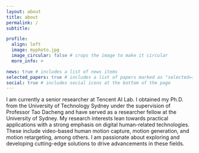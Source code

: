 ```yaml
---
layout: about
title: about
permalink: /
subtitle: 

profile:
  align: left
  image: myphoto.jpg
  image_circular: false # crops the image to make it circular
  more_info: >

news: true # includes a list of news items
selected_papers: true # includes a list of papers marked as "selected={true}"
social: true # includes social icons at the bottom of the page
---
```

I am currently a senior researcher at Tencent AI Lab. I obtained my Ph.D. from the University of Technology Sydney under the supervision of Professor Tao Dacheng and have served as a researcher fellow at the University of Sydney. My research interests lean towards practical applications with a strong emphasis on digital human-related technologies. These include video-based human motion capture, motion generation, and motion retargeting, among others. I am passionate about exploring and developing cutting-edge solutions to drive advancements in these fields.

<!-- Write your biography here. Tell the world about yourself. Link to your favorite [subreddit](http://reddit.com). You can put a picture in, too. The code is already in, just name your picture `prof_pic.jpg` and put it in the `img/` folder.

Put your address / P.O. box / other info right below your picture. You can also disable any of these elements by editing `profile` property of the YAML header of your `_pages/about.md`. Edit `_bibliography/papers.bib` and Jekyll will render your [publications page](/al-folio/publications/) automatically.

Link to your social media connections, too. This theme is set up to use [Font Awesome icons](https://fontawesome.com/) and [Academicons](https://jpswalsh.github.io/academicons/), like the ones below. Add your Facebook, Twitter, LinkedIn, Google Scholar, or just disable all of them. -->
